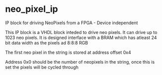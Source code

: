 # neo_pixel_ip
IP block for driving NeoPixels from a FPGA - Device independent 

This IP block is a VHDL block inteded to drive neo pixels. It can drive up to 1023 neo pixels. 
It is designed interface with a BRAM which has atleast 24 bit data width as the pixels ad 8:8:8 RGB

The first neo pixel in the string is stored at address offset 0x4 

Address 0x0 should be the number of neopixels in the string, once this is set the pixels will be cycled through 
